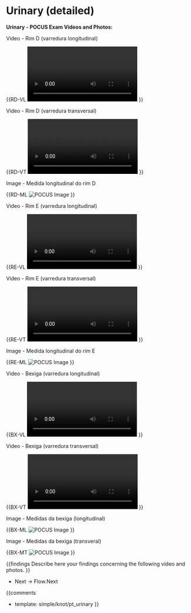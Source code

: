# Urinary (detailed)

**Urinary - POCUS Exam Videos and Photos:**

Video - Rim D (varredura longitudinal)

{{RD-VL
<video></video>
}}

Video - Rim D (varredura transversal)

{{RD-VT
<video></video>
}}

Image - Medida longitudinal do rim D

{{RD-ML
![POCUS Image](template/image-stub.svg)
}}

Video - Rim E (varredura longitudinal)

{{RE-VL
<video></video>
}}

Video - Rim E (varredura transversal)

{{RE-VT
<video></video>
}}

Image - Medida longitudinal do rim E

{{RE-ML
![POCUS Image](template/image-stub.svg)
}}

Video - Bexiga (varredura longitudinal)

{{BX-VL
<video></video>
}}

Video - Bexiga (varredura transversal)

{{BX-VT
<video></video>
}}

Image - Medidas da bexiga (longitudinal)

{{BX-ML
![POCUS Image](template/image-stub.svg)
}}

Image - Medidas da bexiga (transveral)

{{BX-MT
![POCUS Image](template/image-stub.svg)
}}

{{findings
Describe here your findings concerning the following video and photos.
}}

* Next -> Flow.Next

{{comments
* template: simple/knot/pt_urinary
}}
